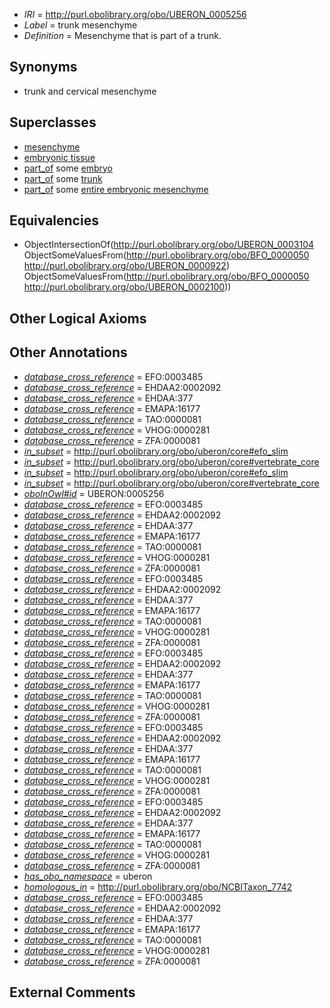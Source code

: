  * *IRI* = http://purl.obolibrary.org/obo/UBERON_0005256
 * *Label* = trunk mesenchyme
 * *Definition* = Mesenchyme that is part of a trunk.

## Synonyms

 * trunk and cervical mesenchyme

## Superclasses

 * [mesenchyme](../../UBERON/04/UBERON_0003104.md)
 * [embryonic tissue](../../UBERON/91/UBERON_0005291.md)
 * [part_of](../../BFO/50/BFO_0000050.md) some [embryo](../../UBERON/22/UBERON_0000922.md)
 * [part_of](../../BFO/50/BFO_0000050.md) some [trunk](../../UBERON/00/UBERON_0002100.md)
 * [part_of](../../BFO/50/BFO_0000050.md) some [entire embryonic mesenchyme](../../UBERON/42/UBERON_0009142.md)

## Equivalencies

 * ObjectIntersectionOf(<http://purl.obolibrary.org/obo/UBERON_0003104> ObjectSomeValuesFrom(<http://purl.obolibrary.org/obo/BFO_0000050> <http://purl.obolibrary.org/obo/UBERON_0000922>) ObjectSomeValuesFrom(<http://purl.obolibrary.org/obo/BFO_0000050> <http://purl.obolibrary.org/obo/UBERON_0002100>))

## Other Logical Axioms


## Other Annotations

 * *[database_cross_reference](../../ef/oboInOwl#hasDbXref.md)* = EFO:0003485
 * *[database_cross_reference](../../ef/oboInOwl#hasDbXref.md)* = EHDAA2:0002092
 * *[database_cross_reference](../../ef/oboInOwl#hasDbXref.md)* = EHDAA:377
 * *[database_cross_reference](../../ef/oboInOwl#hasDbXref.md)* = EMAPA:16177
 * *[database_cross_reference](../../ef/oboInOwl#hasDbXref.md)* = TAO:0000081
 * *[database_cross_reference](../../ef/oboInOwl#hasDbXref.md)* = VHOG:0000281
 * *[database_cross_reference](../../ef/oboInOwl#hasDbXref.md)* = ZFA:0000081
 * *[in_subset](../../et/oboInOwl#inSubset.md)* = http://purl.obolibrary.org/obo/uberon/core#efo_slim
 * *[in_subset](../../et/oboInOwl#inSubset.md)* = http://purl.obolibrary.org/obo/uberon/core#vertebrate_core
 * *[in_subset](../../et/oboInOwl#inSubset.md)* = http://purl.obolibrary.org/obo/uberon/core#efo_slim
 * *[in_subset](../../et/oboInOwl#inSubset.md)* = http://purl.obolibrary.org/obo/uberon/core#vertebrate_core
 * *[oboInOwl#id](../../id/oboInOwl#id.md)* = UBERON:0005256
 * *[database_cross_reference](../../ef/oboInOwl#hasDbXref.md)* = EFO:0003485
 * *[database_cross_reference](../../ef/oboInOwl#hasDbXref.md)* = EHDAA2:0002092
 * *[database_cross_reference](../../ef/oboInOwl#hasDbXref.md)* = EHDAA:377
 * *[database_cross_reference](../../ef/oboInOwl#hasDbXref.md)* = EMAPA:16177
 * *[database_cross_reference](../../ef/oboInOwl#hasDbXref.md)* = TAO:0000081
 * *[database_cross_reference](../../ef/oboInOwl#hasDbXref.md)* = VHOG:0000281
 * *[database_cross_reference](../../ef/oboInOwl#hasDbXref.md)* = ZFA:0000081
 * *[database_cross_reference](../../ef/oboInOwl#hasDbXref.md)* = EFO:0003485
 * *[database_cross_reference](../../ef/oboInOwl#hasDbXref.md)* = EHDAA2:0002092
 * *[database_cross_reference](../../ef/oboInOwl#hasDbXref.md)* = EHDAA:377
 * *[database_cross_reference](../../ef/oboInOwl#hasDbXref.md)* = EMAPA:16177
 * *[database_cross_reference](../../ef/oboInOwl#hasDbXref.md)* = TAO:0000081
 * *[database_cross_reference](../../ef/oboInOwl#hasDbXref.md)* = VHOG:0000281
 * *[database_cross_reference](../../ef/oboInOwl#hasDbXref.md)* = ZFA:0000081
 * *[database_cross_reference](../../ef/oboInOwl#hasDbXref.md)* = EFO:0003485
 * *[database_cross_reference](../../ef/oboInOwl#hasDbXref.md)* = EHDAA2:0002092
 * *[database_cross_reference](../../ef/oboInOwl#hasDbXref.md)* = EHDAA:377
 * *[database_cross_reference](../../ef/oboInOwl#hasDbXref.md)* = EMAPA:16177
 * *[database_cross_reference](../../ef/oboInOwl#hasDbXref.md)* = TAO:0000081
 * *[database_cross_reference](../../ef/oboInOwl#hasDbXref.md)* = VHOG:0000281
 * *[database_cross_reference](../../ef/oboInOwl#hasDbXref.md)* = ZFA:0000081
 * *[database_cross_reference](../../ef/oboInOwl#hasDbXref.md)* = EFO:0003485
 * *[database_cross_reference](../../ef/oboInOwl#hasDbXref.md)* = EHDAA2:0002092
 * *[database_cross_reference](../../ef/oboInOwl#hasDbXref.md)* = EHDAA:377
 * *[database_cross_reference](../../ef/oboInOwl#hasDbXref.md)* = EMAPA:16177
 * *[database_cross_reference](../../ef/oboInOwl#hasDbXref.md)* = TAO:0000081
 * *[database_cross_reference](../../ef/oboInOwl#hasDbXref.md)* = VHOG:0000281
 * *[database_cross_reference](../../ef/oboInOwl#hasDbXref.md)* = ZFA:0000081
 * *[database_cross_reference](../../ef/oboInOwl#hasDbXref.md)* = EFO:0003485
 * *[database_cross_reference](../../ef/oboInOwl#hasDbXref.md)* = EHDAA2:0002092
 * *[database_cross_reference](../../ef/oboInOwl#hasDbXref.md)* = EHDAA:377
 * *[database_cross_reference](../../ef/oboInOwl#hasDbXref.md)* = EMAPA:16177
 * *[database_cross_reference](../../ef/oboInOwl#hasDbXref.md)* = TAO:0000081
 * *[database_cross_reference](../../ef/oboInOwl#hasDbXref.md)* = VHOG:0000281
 * *[database_cross_reference](../../ef/oboInOwl#hasDbXref.md)* = ZFA:0000081
 * *[has_obo_namespace](../../ce/oboInOwl#hasOBONamespace.md)* = uberon
 * *[homologous_in](../../core#homologous/in/core#homologous_in.md)* = http://purl.obolibrary.org/obo/NCBITaxon_7742
 * *[database_cross_reference](../../ef/oboInOwl#hasDbXref.md)* = EFO:0003485
 * *[database_cross_reference](../../ef/oboInOwl#hasDbXref.md)* = EHDAA2:0002092
 * *[database_cross_reference](../../ef/oboInOwl#hasDbXref.md)* = EHDAA:377
 * *[database_cross_reference](../../ef/oboInOwl#hasDbXref.md)* = EMAPA:16177
 * *[database_cross_reference](../../ef/oboInOwl#hasDbXref.md)* = TAO:0000081
 * *[database_cross_reference](../../ef/oboInOwl#hasDbXref.md)* = VHOG:0000281
 * *[database_cross_reference](../../ef/oboInOwl#hasDbXref.md)* = ZFA:0000081

## External Comments

